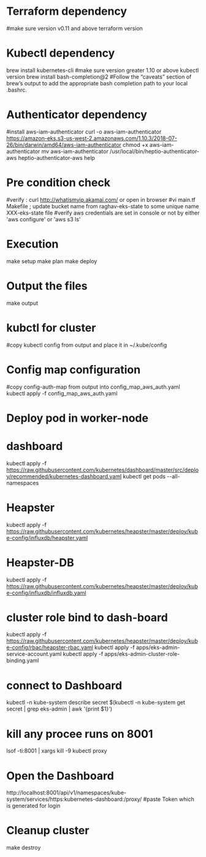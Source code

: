 # Terraform dependency
#make sure version v0.11 and above
terraform version

# Kubectl dependency
brew install kubernetes-cli
#make sure version greater 1.10 or above
kubectl version
brew install bash-completion@2
#Follow the “caveats” section of brew’s output to add the appropriate bash completion path to your local .bashrc.

# Authenticator dependency
#install aws-iam-authenticator
curl -o aws-iam-authenticator https://amazon-eks.s3-us-west-2.amazonaws.com/1.10.3/2018-07-26/bin/darwin/amd64/aws-iam-authenticator
chmod +x aws-iam-authenticator
mv aws-iam-authenticator /usr/local/bin/heptio-authenticator-aws
heptio-authenticator-aws help

# Pre condition check
#verify : curl http://whatismyip.akamai.com/  or open in browser
#vi main.tf  Makefile ; update bucket name from raghav-eks-state to some unique name XXX-eks-state file
#verify aws credentials are set in console or not by either 'aws configure' or 'aws s3 ls'


# Execution
make setup
make plan
make deploy

# Output the files
make output

# kubctl for cluster
#copy kubectl config from output and place it in ~/.kube/config

# Config map configuration 
#copy config-auth-map from output into config_map_aws_auth.yaml
kubectl apply -f config_map_aws_auth.yaml

# Deploy pod in worker-node
# dashboard
kubectl apply -f https://raw.githubusercontent.com/kubernetes/dashboard/master/src/deploy/recommended/kubernetes-dashboard.yaml
kubectl get pods --all-namespaces

# Heapster
kubectl apply -f https://raw.githubusercontent.com/kubernetes/heapster/master/deploy/kube-config/influxdb/heapster.yaml

# Heapster-DB
kubectl apply -f https://raw.githubusercontent.com/kubernetes/heapster/master/deploy/kube-config/influxdb/influxdb.yaml

# cluster role bind to dash-board
kubectl apply -f https://raw.githubusercontent.com/kubernetes/heapster/master/deploy/kube-config/rbac/heapster-rbac.yaml
kubectl apply -f apps/eks-admin-service-account.yaml
kubectl apply -f apps/eks-admin-cluster-role-binding.yaml


# connect to Dashboard
kubectl -n kube-system describe secret $(kubectl -n kube-system get secret | grep eks-admin | awk '{print $1}')

# kill any procee runs on 8001
lsof -ti:8001 | xargs kill -9
kubectl proxy

# Open the Dashboard
http://localhost:8001/api/v1/namespaces/kube-system/services/https:kubernetes-dashboard:/proxy/
#paste Token which is generated for login

# Cleanup cluster
make destroy
